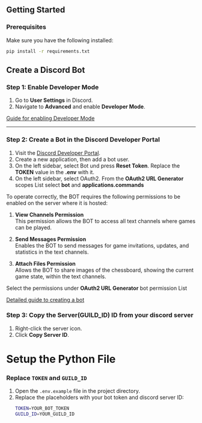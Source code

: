 ## Getting Started

### Prerequisites

Make sure you have the following installed:

   ```bash
   pip install -r requirements.txt
   ```


## Create a Discord Bot

### Step 1: Enable Developer Mode

1. Go to **User Settings** in Discord.
2. Navigate to **Advanced** and enable **Developer Mode**.

[Guide for enabling Developer Mode](https://www.partitionwizard.com/partitionmagic/discord-developer-mode.html)

---

### Step 2: Create a Bot in the Discord Developer Portal

1. Visit the [Discord Developer Portal](https://discord.com/developers/applications).
2. Create a new application, then add a bot user.
3. On the left sidebar, select Bot und press **Reset Token**. Replace the **TOKEN** value in the **.env** with it.
4. On the left sidebar, select OAuth2. From the **OAuth2 URL Generator** scopes List select **bot** and **applications.commands**


To operate correctly, the BOT requires the following permissions to be enabled on the server where it is hosted:

1. **View Channels Permission**  
   This permission allows the BOT to access all text channels where games can be played.

2. **Send Messages Permission**  
   Enables the BOT to send messages for game invitations, updates, and statistics in the text channels.

3. **Attach Files Permission**  
   Allows the BOT to share images of the chessboard, showing the current game state, within the text channels.

Select the permissions under **OAuth2 URL Generator** bot permission List

[Detailed guide to creating a bot](https://www.ionos.at/digitalguide/server/knowhow/discord-bot-erstellen/#:~:text=Aktivieren%20Sie%20in%20Ihrem%20Discord,und%20klicken%20Sie%20%E2%80%9ECreate%E2%80%9C.)


### Step 3: Copy the Server(GUILD_ID) ID from your discord server

1. Right-click the server icon.
2. Click **Copy Server ID**.



# Setup the Python File

### Replace `TOKEN` and `GUILD_ID`

1. Open the `.env.example` file in the project directory.
2. Replace the placeholders with your bot token and discord server ID:
   ```bash
   TOKEN=YOUR_BOT_TOKEN
   GUILD_ID=YOUR_GUILD_ID
   ```
